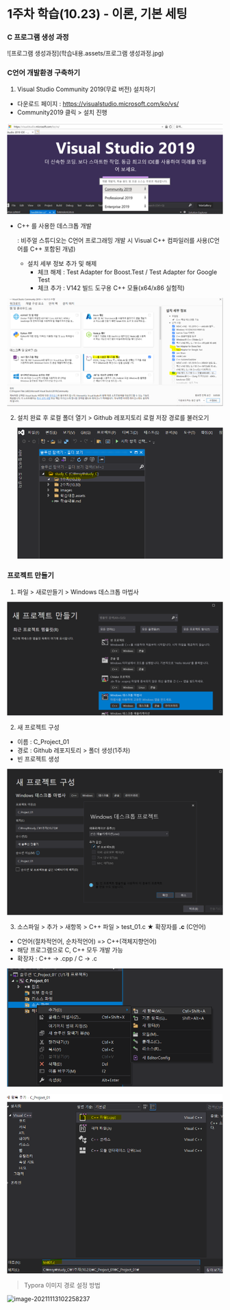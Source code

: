 # 1주차 학습(10.23) - 이론, 기본 세팅



### C 프로그램 생성 과정

![프로그램 생성과정](학습내용.assets/프로그램 생성과정.jpg)

### C언어 개발환경 구축하기

1. Visual Studio Community 2019(무료 버전) 설치하기 

- 다운로드 페이지 : https://visualstudio.microsoft.com/ko/vs/
- Community2019 클릭 > 설치 진행 

![image-20211028231111632](학습내용.assets/image-20211028231111632.png)

* C++ 를 사용한 데스크톱 개발 

  : 비주얼 스튜디오는 C언어 프로그래밍 개발 시 Visual C++ 컴파일러를 사용(C언어를 C++ 포함된 개념)

  * 설치 세부 정보 추가 및 해제  
    - 체크 해제 : Test Adapter for Boost.Test / Test Adapter for Google Test
    - 체크 추가 : V142 빌드 도구용 C++ 모듈(x64/x86 실험적)

![image-20211028231624086](학습내용.assets/image-20211028231624086.png)

2. 설치 완료 후 로컬 폴더 열기 > Github 레포지토리 로컬 저장 경로를 불러오기

   ![image-20211028233158917](학습내용.assets/image-20211028233158917.png)



### 프로젝트 만들기

1. 파일 > 새로만들기 > Windows 데스크톱 마법사

![image-20211028233335103](학습내용.assets/image-20211028233335103.png)

2. 새 프로젝트 구성 

* 이름 : C_Project_01
* 경로 : Github 레포지토리 > 폴더 생성(1주차)
* 빈 프로젝트 생성

![image-20211028233559818](학습내용.assets/image-20211028233559818.png)

3. 소스파일 > 추가 > 새항목 > C++ 파일 >  test_01.c  ★ 확장자를 **.c** (C언어)

- C언어(절차적언어, 순차적언어) => C++(객체지향언어) 
- 해당 프로그램으로 C, C++ 모두 개발 가능
- 확장자 : C++ ->  .cpp /  C -> .c

![image-20211028233936488](학습내용.assets/image-20211028233936488.png)

![image-20211028234021800](학습내용.assets/image-20211028234021800.png)



>  Typora 이미지 경로 설정 방법

![image-20211113102258237](1주차-이론,기본세팅.assets/image-20211113102258237.png)

